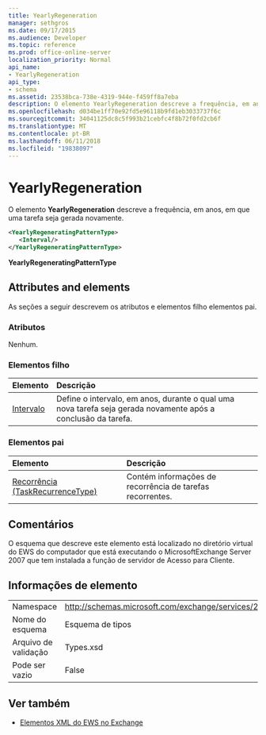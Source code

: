 ```yaml
---
title: YearlyRegeneration
manager: sethgros
ms.date: 09/17/2015
ms.audience: Developer
ms.topic: reference
ms.prod: office-online-server
localization_priority: Normal
api_name:
- YearlyRegeneration
api_type:
- schema
ms.assetid: 23538bca-738e-4319-944e-f459ff8a7eba
description: O elemento YearlyRegeneration descreve a frequência, em anos, em que uma tarefa seja gerada novamente.
ms.openlocfilehash: d034be1ff70e92fd5e96118b9fd1eb3033737f6c
ms.sourcegitcommit: 34041125dc8c5f993b21cebfc4f8b72f0fd2cb6f
ms.translationtype: MT
ms.contentlocale: pt-BR
ms.lasthandoff: 06/11/2018
ms.locfileid: "19838097"
---
```

# <a name="yearlyregeneration"></a>YearlyRegeneration

O elemento **YearlyRegeneration** descreve a frequência, em anos, em que uma tarefa seja gerada novamente. 
  
```xml
<YearlyRegeneratingPatternType>
   <Interval/>
</YearlyRegeneratingPatternType>
```

**YearlyRegeneratingPatternType**

## <a name="attributes-and-elements"></a>Attributes and elements

As seções a seguir descrevem os atributos e elementos filho elementos pai.
  
### <a name="attributes"></a>Atributos

Nenhum.
  
### <a name="child-elements"></a>Elementos filho

|**Elemento**|**Descrição**|
|:-----|:-----|
|[Intervalo](interval.md) <br/> |Define o intervalo, em anos, durante o qual uma nova tarefa seja gerada novamente após a conclusão da tarefa.  <br/> |
   
### <a name="parent-elements"></a>Elementos pai

|**Elemento**|**Descrição**|
|:-----|:-----|
|[Recorrência (TaskRecurrenceType)](recurrence-taskrecurrencetype.md) <br/> |Contém informações de recorrência de tarefas recorrentes.  <br/> |
   
## <a name="remarks"></a>Comentários

O esquema que descreve este elemento está localizado no diretório virtual do EWS do computador que está executando o MicrosoftExchange Server 2007 que tem instalada a função de servidor de Acesso para Cliente. 
  
## <a name="element-information"></a>Informações de elemento

|||
|:-----|:-----|
|Namespace  <br/> |http://schemas.microsoft.com/exchange/services/2006/types  <br/> |
|Nome do esquema  <br/> |Esquema de tipos  <br/> |
|Arquivo de validação  <br/> |Types.xsd  <br/> |
|Pode ser vazio  <br/> |False  <br/> |
   
## <a name="see-also"></a>Ver também

- [Elementos XML do EWS no Exchange](ews-xml-elements-in-exchange.md)

